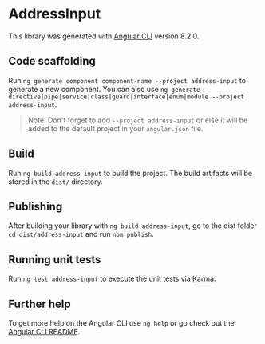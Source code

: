 # AddressInput

This library was generated with [Angular CLI](https://github.com/angular/angular-cli) version 8.2.0.

## Code scaffolding

Run `ng generate component component-name --project address-input` to generate a new component. You can also use `ng generate directive|pipe|service|class|guard|interface|enum|module --project address-input`.
> Note: Don't forget to add `--project address-input` or else it will be added to the default project in your `angular.json` file. 

## Build

Run `ng build address-input` to build the project. The build artifacts will be stored in the `dist/` directory.

## Publishing

After building your library with `ng build address-input`, go to the dist folder `cd dist/address-input` and run `npm publish`.

## Running unit tests

Run `ng test address-input` to execute the unit tests via [Karma](https://karma-runner.github.io).

## Further help

To get more help on the Angular CLI use `ng help` or go check out the [Angular CLI README](https://github.com/angular/angular-cli/blob/master/README.md).
